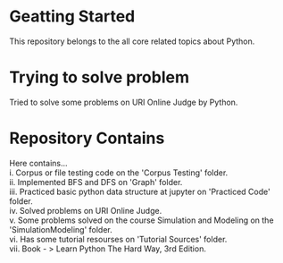 # Geatting Started
This repository belongs to the all core related topics about Python.

# Trying to solve problem
Tried to solve some problems on URI Online Judge by Python.

# Repository Contains
Here contains... <br/>
i. Corpus or file testing code on the 'Corpus Testing' folder. <br/>
ii. Implemented BFS and DFS on 'Graph' folder. <br/>
iii. Practiced basic python data structure at jupyter on 'Practiced Code' folder.<br/>
iv. Solved problems on URI Online Judge. <br/>
v. Some problems solved on the course Simulation and Modeling on the 'SimulationModeling' folder.<br/>
vi. Has some tutorial resourses on 'Tutorial Sources' folder.<br/>
vii. Book - > Learn Python The Hard Way, 3rd Edition.<br/>
